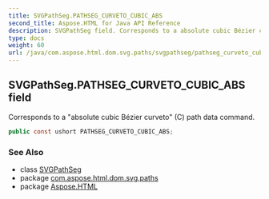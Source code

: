 ```yaml
---
title: SVGPathSeg.PATHSEG_CURVETO_CUBIC_ABS
second_title: Aspose.HTML for Java API Reference
description: SVGPathSeg field. Corresponds to a absolute cubic Bézier curveto C path data command
type: docs
weight: 60
url: /java/com.aspose.html.dom.svg.paths/svgpathseg/pathseg_curveto_cubic_abs/
---
```

## SVGPathSeg.PATHSEG_CURVETO_CUBIC_ABS field

Corresponds to a "absolute cubic Bézier curveto" (C) path data command.

```java
public const ushort PATHSEG_CURVETO_CUBIC_ABS;
```

### See Also

* class [SVGPathSeg](../)
* package [com.aspose.html.dom.svg.paths](../../svgpathseg/)
* package [Aspose.HTML](../../../)

